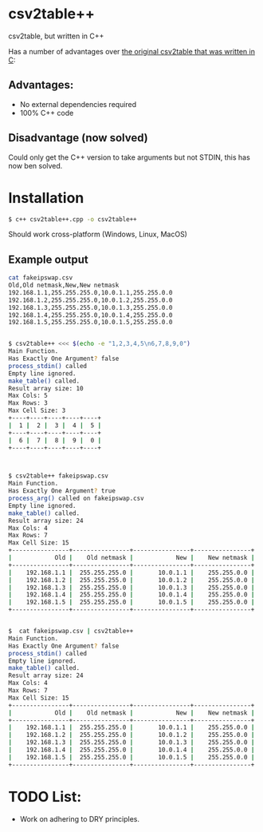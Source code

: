 # csv2table++
csv2table, but written in C++

Has a number of advantages over [the original csv2table that was written in C](https://github.com/richardforth/csv2table):

## Advantages:
 - No external dependencies required
 - 100% C++ code
 
## Disadvantage (now solved)

Could only get the C++ version to take arguments but not STDIN, this has now ben solved. 
 
# Installation

```bash
$ c++ csv2table++.cpp -o csv2table++
```
Should work cross-platform (Windows, Linux, MacOS) 

## Example output
```bash
cat fakeipswap.csv
Old,Old netmask,New,New netmask
192.168.1.1,255.255.255.0,10.0.1.1,255.255.0.0
192.168.1.2,255.255.255.0,10.0.1.2,255.255.0.0
192.168.1.3,255.255.255.0,10.0.1.3,255.255.0.0
192.168.1.4,255.255.255.0,10.0.1.4,255.255.0.0
192.168.1.5,255.255.255.0,10.0.1.5,255.255.0.0


$ csv2table++ <<< $(echo -e "1,2,3,4,5\n6,7,8,9,0")
Main Function.
Has Exactly One Argument? false
process_stdin() called
Empty line ignored.
make_table() called.
Result array size: 10
Max Cols: 5
Max Rows: 3
Max Cell Size: 3
+----+----+----+----+----+
|  1 |  2 |  3 |  4 |  5 |
+----+----+----+----+----+
|  6 |  7 |  8 |  9 |  0 |
+----+----+----+----+----+



$ csv2table++ fakeipswap.csv
Main Function.
Has Exactly One Argument? true
process_arg() called on fakeipswap.csv
Empty line ignored.
make_table() called.
Result array size: 24
Max Cols: 4
Max Rows: 7
Max Cell Size: 15
+----------------+----------------+----------------+----------------+
|            Old |    Old netmask |            New |    New netmask |
+----------------+----------------+----------------+----------------+
|    192.168.1.1 |  255.255.255.0 |       10.0.1.1 |    255.255.0.0 |
|    192.168.1.2 |  255.255.255.0 |       10.0.1.2 |    255.255.0.0 |
|    192.168.1.3 |  255.255.255.0 |       10.0.1.3 |    255.255.0.0 |
|    192.168.1.4 |  255.255.255.0 |       10.0.1.4 |    255.255.0.0 |
|    192.168.1.5 |  255.255.255.0 |       10.0.1.5 |    255.255.0.0 |
+----------------+----------------+----------------+----------------+


$  cat fakeipswap.csv | csv2table++
Main Function.
Has Exactly One Argument? false
process_stdin() called
Empty line ignored.
make_table() called.
Result array size: 24
Max Cols: 4
Max Rows: 7
Max Cell Size: 15
+----------------+----------------+----------------+----------------+
|            Old |    Old netmask |            New |    New netmask |
+----------------+----------------+----------------+----------------+
|    192.168.1.1 |  255.255.255.0 |       10.0.1.1 |    255.255.0.0 |
|    192.168.1.2 |  255.255.255.0 |       10.0.1.2 |    255.255.0.0 |
|    192.168.1.3 |  255.255.255.0 |       10.0.1.3 |    255.255.0.0 |
|    192.168.1.4 |  255.255.255.0 |       10.0.1.4 |    255.255.0.0 |
|    192.168.1.5 |  255.255.255.0 |       10.0.1.5 |    255.255.0.0 |
+----------------+----------------+----------------+----------------+

```

# TODO List:
 - Work on adhering to DRY principles.
